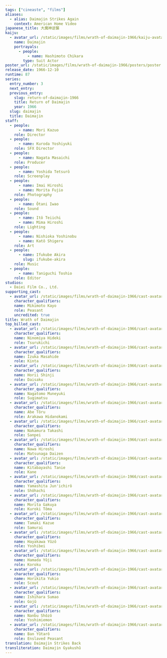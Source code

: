 ```yaml
---
tags: ["cineaste", "films"]
aliases:
  - alias: Daimajin Strikes Again
    context: American Home Video
japanese_title: 大魔神逆襲
kaiju:
  - avatar_url: /static/images/films/wrath-of-daimajin-1966/kaiju-avatars/chikara-hashimoto-0.jpg
    name: Daimajin
    portrayals:
      - people:
          - name: Hashimoto Chikara
        type: Suit Actor
poster_url: /static/images/films/wrath-of-daimajin-1966/posters/poster.jpg
release_date: 1966-12-10
runtime: 87
series:
  entry_number: 3
  next_entry:
  previous_entry:
    slug: return-of-daimajin-1966
    title: Return of Daimajin
    year: 1966
  slug: daimajin
  title: Daimajin
staff:
  - people:
      - name: Mori Kazuo
    role: Director
  - people:
      - name: Kuroda Yoshiyuki
    role: SFX Director
  - people:
      - name: Nagata Masaichi
    role: Producer
  - people:
      - name: Yoshida Tetsurô
    role: Screenplay
  - people:
      - name: Imai Hiroshi
      - name: Morita Fujio
    role: Photography
  - people:
      - name: Ôtani Iwao
    role: Sound
  - people:
      - name: Itô Teiichi
      - name: Mima Hiroshi
    role: Lighting
  - people:
      - name: Nishioka Yoshinobu
      - name: Katô Shigeru
    role: Art
  - people:
      - name: Ifukube Akira
        slug: ifukube-akira
    role: Music
  - people:
      - name: Taniguchi Toshio
    role: Editor
studios:
  - Daiei Film Co., Ltd.
supporting_cast:
  - avatar_url: /static/images/films/wrath-of-daimajin-1966/cast-avatars/kayo-mikimoto-0.jpg
    character_qualifiers:
    name: Mikimoto Kayo
    role: Peasant
    uncredited: true
title: Wrath of Daimajin
top_billed_cast:
  - avatar_url: /static/images/films/wrath-of-daimajin-1966/cast-avatars/hideki-ninomiya-0.jpg
    character_qualifiers:
    name: Ninomiya Hideki
    role: Tsurukichi
  - avatar_url: /static/images/films/wrath-of-daimajin-1966/cast-avatars/makihide-iizuka-0.jpg
    character_qualifiers:
    name: Îzuka Masahide
    role: Kinta
  - avatar_url: /static/images/films/wrath-of-daimajin-1966/cast-avatars/shinji-horii-0.jpg
    character_qualifiers:
    name: Horii Shinji
    role: Daisaku
  - avatar_url: /static/images/films/wrath-of-daimajin-1966/cast-avatars/masayuki-nagatomo-0.jpg
    character_qualifiers:
    name: Nagatomo Muneyuki
    role: Sugimatsu
  - avatar_url: /static/images/films/wrath-of-daimajin-1966/cast-avatars/toru-abe-0.jpg
    character_qualifiers:
    name: Abe Tôru
    role: Arakawa Hidanokami
  - avatar_url: /static/images/films/wrath-of-daimajin-1966/cast-avatars/takashi-nakamura-0.jpg
    character_qualifiers:
    name: Nakamura Takashi
    role: Sanpei
  - avatar_url: /static/images/films/wrath-of-daimajin-1966/cast-avatars/hiroshi-nawa-0.jpg
    character_qualifiers:
    name: Nawa Hiroshi
    role: Matsunaga Daizen
  - avatar_url: /static/images/films/wrath-of-daimajin-1966/cast-avatars/tanie-kitabayashi-0.jpg
    character_qualifiers:
    name: Kitabayashi Tanie
    role: Kane
  - avatar_url: /static/images/films/wrath-of-daimajin-1966/cast-avatars/junichiro-yamashita-0.jpg
    character_qualifiers:
    name: Yamashita Jun'ichirô
    role: Shôhachi
  - avatar_url: /static/images/films/wrath-of-daimajin-1966/cast-avatars/gakuya-morita-0.jpg
    character_qualifiers:
    name: Morita Gakuya
    role: Kuroki Tôma
  - avatar_url: /static/images/films/wrath-of-daimajin-1966/cast-avatars/kazue-tamaki-0.jpg
    character_qualifiers:
    name: Tamaki Kazue
    role: Samurai
  - avatar_url: /static/images/films/wrath-of-daimajin-1966/cast-avatars/yuzo-hayakawa-0.jpg
    character_qualifiers:
    name: Hayakawa Yûzô
    role: Yoshibei
  - avatar_url: /static/images/films/wrath-of-daimajin-1966/cast-avatars/yuji-hamada-0.jpg
    character_qualifiers:
    name: Hamada Yûji
    role: Koroku
  - avatar_url: /static/images/films/wrath-of-daimajin-1966/cast-avatars/yukio-horikita-0.jpg
    character_qualifiers:
    name: Horikita Yukio
    role: Scout
  - avatar_url: /static/images/films/wrath-of-daimajin-1966/cast-avatars/sumao-ishihara-0.jpg
    character_qualifiers:
    name: Ishihara Sumao
    role: Gojû
  - avatar_url: /static/images/films/wrath-of-daimajin-1966/cast-avatars/shozo-nanbu-0.jpg
    character_qualifiers:
    name: Nanbu Shôzô
    role: Yoshimiemon
  - avatar_url: /static/images/films/wrath-of-daimajin-1966/cast-avatars/yutaro-ban-0.jpg
    character_qualifiers:
    name: Ban Yûtarô
    role: Enslaved Peasant
translation: Daimajin Strikes Back
transliteration: Daimajin Gyakushû
---
```

